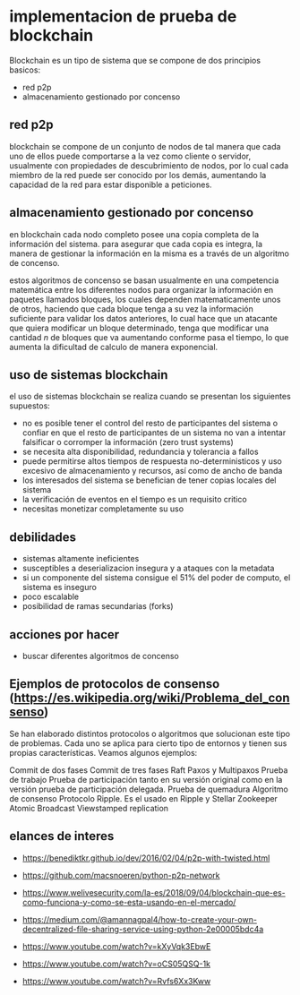 # implementacion de prueba de blockchain

Blockchain es un tipo de sistema que se compone de dos principios basicos:

- red p2p
- almacenamiento gestionado por concenso

## red p2p

blockchain se compone de un conjunto de nodos de tal manera que cada uno de ellos
puede comportarse a la vez como cliente o servidor, usualmente con propiedades de
descubrimiento de nodos, por lo cual cada miembro de la red puede ser conocido por
los demás, aumentando la capacidad de la red para estar disponible a peticiones.

## almacenamiento gestionado por concenso

en blockchain cada nodo completo posee una copia completa de la información del
sistema. para asegurar que cada copia es integra, la manera de gestionar la
información en la misma es a través de un algoritmo de concenso.

estos algoritmos de concenso se basan usualmente en una competencia matemática
entre los diferentes nodos para organizar la información en paquetes llamados
bloques, los cuales dependen matematicamente unos de otros, haciendo que cada
bloque tenga a su vez la información suficiente para validar los datos anteriores,
lo cual hace que un atacante que quiera modificar un bloque determinado, tenga
que modificar una cantidad _n_ de bloques que va aumentando conforme pasa el tiempo,
lo que aumenta la dificultad de calculo de manera exponencial.


## uso de sistemas blockchain

el uso de sistemas blockchain se realiza cuando se presentan los siguientes
supuestos:

- no es posible tener el control del resto de participantes del sistema o
confiar en que el resto de participantes de un sistema no van a intentar
falsificar o corromper la información (zero trust systems)
- se necesita alta disponibilidad, redundancia y tolerancia a fallos
- puede permitirse altos tiempos de respuesta no-deterministicos y uso excesivo
de almacenamiento y recursos, así como de ancho de banda
- los interesados del sistema se benefician de tener copias locales del sistema
- la verificación de eventos en el tiempo es un requisito critico
- necesitas monetizar completamente su uso

## debilidades

- sistemas altamente ineficientes
- susceptibles a deserializacion insegura y a ataques con la metadata
- si un componente del sistema consigue el 51% del poder de computo, el sistema es inseguro
- poco escalable
- posibilidad de ramas secundarias (forks)


## acciones por hacer

- buscar diferentes algoritmos de concenso

## Ejemplos de protocolos de consenso (https://es.wikipedia.org/wiki/Problema_del_consenso)
Se han elaborado distintos protocolos o algoritmos que solucionan este tipo de problemas. 
Cada uno se aplica para cierto tipo de entornos y tienen sus propias características. Veamos algunos ejemplos:

Commit de dos fases
Commit de tres fases
Raft
Paxos y Multipaxos
Prueba de trabajo
Prueba de participación tanto en su versión original como en la versión prueba de participación delegada.
Prueba de quemadura
Algoritmo de consenso Protocolo Ripple. Es el usado en Ripple y Stellar
Zookeeper Atomic Broadcast
Viewstamped replication

## elances de interes

- https://benediktkr.github.io/dev/2016/02/04/p2p-with-twisted.html
- https://github.com/macsnoeren/python-p2p-network
- https://www.welivesecurity.com/la-es/2018/09/04/blockchain-que-es-como-funciona-y-como-se-esta-usando-en-el-mercado/

- https://medium.com/@amannagpal4/how-to-create-your-own-decentralized-file-sharing-service-using-python-2e00005bdc4a
- https://www.youtube.com/watch?v=kXyVqk3EbwE
- https://www.youtube.com/watch?v=oCS05QSQ-1k
- https://www.youtube.com/watch?v=Rvfs6Xx3Kww
